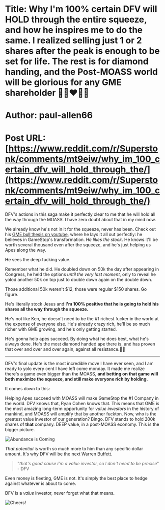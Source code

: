 # Title: Why I'm 100% certain DFV will HOLD through the entire squeeze, and how he inspires me to do the same. I realized selling just 1 or 2 shares after the peak is enough to be set for life. The rest is for diamond handing, and the Post-MOASS world will be glorious for any GME shareholder 💎🙌♥️🚀🚀
# Author: paul-allen66
# Post URL: [https://www.reddit.com/r/Superstonk/comments/mt9eiw/why_im_100_certain_dfv_will_hold_through_the/](https://www.reddit.com/r/Superstonk/comments/mt9eiw/why_im_100_certain_dfv_will_hold_through_the/)


DFV's actions in this saga make it perfectly clear to me that he will hold all the way through the MOASS. I have zero doubt about that in my mind now.

We already know he's not in it for the squeeze, never has been. Check out his [GME bull thesis on youtube](https://youtu.be/GZTr1-Gp74U), where he lays it all out perfectly: he believes in GameStop's transformation. *He likes the stock*. He knows it'll be worth several thousand even after the squeeze, and he's just helping us Apes along the way.

He sees the deep fucking value.

Remember what he did. He doubled down on 50k the day after appearing in Congress, he held the options *until the very last moment*, only to reveal he yolod another 50k on top just to double down again on the double down.

Those additional 50k weren't $12, those were regular $150 shares. Go figure.

He's literally stock Jesus and **I'm 100% positive that he is going to hold his shares all the way through the squeeze.**

He's not like Ken, he doesn't need to be the #1 richest fucker in the world at the expense of everyone else. He's already crazy rich, he'll be so much richer with GME growing, and he's only getting started.

He's gonna help apes succeed. By doing what he does best, what he's always done. He's the most diamond handed ape there is, and has proven that over and over and over again, against all resistance.💎🙌

-----

DFV's final update is the most incredible move I have ever seen, and I am ready to yolo every cent I have left come monday. It made me realize there's a game even bigger than the MOASS, **and betting on that game will both maximize the squeeze, and still make everyone rich by holding.**

It comes down to this:

Helping Apes succeed with MOASS will make GameStop the #1 Company in the world. DFV knows that, Ryan Cohen knows that. This means that GME is the most amazing long-term opportunity for *value investors* in the history of mankind, and MOASS will amplify that by another fuckton. Now, who is the greatest value investor of our generation? Bingo. DFV stands to hold 200k shares of **that** company. DEEP value, in a post-MOASS economy. This is the bigger picture.

![Abundance is Coming](https://i.ibb.co/5jdtp5y/newapeorder.jpg)

*That potential* is worth so much more to him than any specific dollar amount. It's why DFV will be the next Warren Buffett.

> "*that's good cause I'm a value investor, so I don't need to be precise*" - DFV

Even money is fleeting, GME is not. It's simply the best place to hedge against whatever is about to come.

DFV is a *value* investor, never forget what that means.

![Cheers!](https://i.ibb.co/fYRs345/whatifitoldyou.jpg)